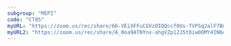 ```yaml
---
subgroup: "MEPI"
code: "CT05"
myURL: "https://zoom.us/rec/share/66-VEiXFFuCGVzOIQQccf0Us-fVPSq2alF7BmhL3Spdm8r48KLUyQL-MBaRApr6J.NzUnVqG40mcn-Pgj"
myURL2: "https://zoom.us/rec/share/A_0oa9ATNYnx-ahgVZp12J5tDiw0OMY4IN6qB9IilWtvVLuSLPMdBaWPqNXeYzvW.EHroUEdAhqw7i3IG"
---
```


